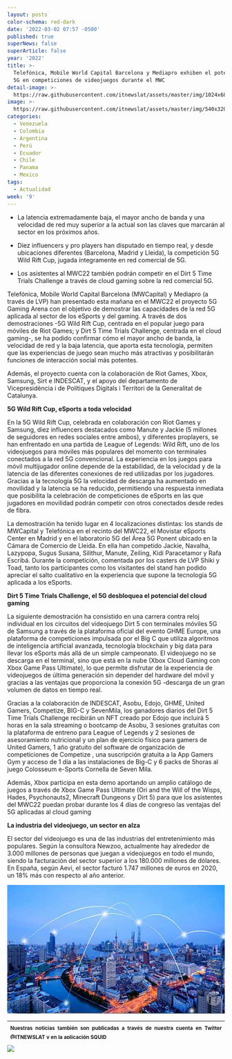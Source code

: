 ```yaml
---
layout: posts
color-schema: red-dark
date: '2022-03-02 07:57 -0500'
published: true
superNews: false
superArticle: false
year: '2022'
title: >-
  Telefónica, Mobile World Capital Barcelona y Mediapro exhiben el potencial del
  5G en competiciones de videojuegos durante el MWC
detail-image: >-
  https://raw.githubusercontent.com/itnewslat/assets/master/img/1024x680/Ciudad-5G-g.jpg
image: >-
  https://raw.githubusercontent.com/itnewslat/assets/master/img/540x320/Ciudad-5G-p.jpg
categories:
  - Venezuela
  - Colombia
  - Argentina
  - Perú
  - Ecuador
  - Chile
  - Panama
  - Mexico
tags:
  - Actualidad
week: '9'
---
```

- La latencia extremadamente baja, el mayor ancho de banda y una velocidad de red muy superior a la actual son las claves que marcarán al sector en los próximos años.

- Diez influencers y pro players han disputado en tiempo real, y desde ubicaciones diferentes (Barcelona, Madrid y Lleida), la competición 5G Wild Rift Cup, jugada íntegramente en red comercial de 5G.

- Los asistentes al MWC22 también podrán competir en el Dirt 5 Time Trials Challenge a través de cloud gaming sobre la red comercial 5G.

Telefónica, Mobile World Capital Barcelona (MWCapital) y Mediapro (a través de LVP) han presentado esta mañana en el MWC22 el proyecto 5G Gaming Arena con el objetivo de demostrar las capacidades de la red 5G aplicada al sector de los eSports y del gaming. A través de dos demostraciones -5G Wild Rift Cup, centrada en el popular juego para móviles de Riot Games; y Dirt 5 Time Trials Challenge, centrada en el cloud gaming-, se ha podido confirmar cómo el mayor ancho de banda, la velocidad de red y la baja latencia, que aporta esta tecnología, permiten que las experiencias de juego sean mucho más atractivas y posibilitarán funciones de interacción social más potentes.
 
Además, el proyecto cuenta con la colaboración de Riot Games, Xbox, Samsung, Sirt e INDESCAT, y el apoyo del departamento de Vicepresidència i de Polítiques Digitals i Territori de la Generalitat de Catalunya.
 
**5G Wild Rift Cup, eSports a toda velocidad**
 
En la 5G Wild Rift Cup, celebrada en colaboración con Riot Games y Samsung, diez influencers destacados como Manute y Jackie (5 millones de seguidores en redes sociales entre ambos), y diferentes proplayers, se han enfrentado en una partida de League of Legends: Wild Rift, uno de los videojuegos para móviles más populares del momento con terminales conectados a la red 5G convencional. La experiencia en los juegos para móvil multijugador online depende de la estabilidad, de la velocidad y de la latencia de las diferentes conexiones de red utilizadas por los jugadores. Gracias a la tecnología 5G la velocidad de descarga ha aumentado en movilidad y la latencia se ha reducido, permitiendo una respuesta inmediata que posibilita la celebración de competiciones de eSports en las que jugadores en movilidad podrán competir con otros conectados desde redes de fibra.
 
La demostración ha tenido lugar en 4 localizaciones distintas: los stands de MWCapital y Telefónica en el recinto del MWC22, el Movistar eSports Center en Madrid y en el laboratorio 5G del Área 5G Ponent ubicado en la Cámara de Comercio de Lleida. En ella han competido Jackie, Navalha, Lazypopa, Sugus Susana, Silithur, Manute, Zeiling, Kidi Paracetamor y Rafa Escribá. Durante la competición, comentada por los casters de LVP Shiki y Toad, tanto los participantes como los visitantes del stand han podido apreciar el salto cualitativo en la experiencia que supone la tecnología 5G aplicada a los eSports.
 
**Dirt 5 Time Trials Challenge, el 5G desbloquea el potencial del cloud gaming**
 
La siguiente demostración ha consistido en una carrera contra reloj individual en los circuitos del videojuego Dirt 5 con terminales móviles 5G de Samsung a través de la plataforma oficial del evento GHME Europe, una plataforma de competiciones impulsada por el Big C que utiliza algoritmos de inteligencia artificial avanzada, tecnología blockchain y big data para llevar los eSports más allá de un simple campeonato. El videojuego no se descarga en el terminal, sino que está en la nube (Xbox Cloud Gaming con Xbox Game Pass Ultimate), lo que permite disfrutar de la experiencia de videojuegos de última generación sin depender del hardware del móvil y gracias a las ventajas que proporciona la conexión 5G -descarga de un gran volumen de datos en tiempo real.
 
Gracias a la colaboración de INDESCAT, Asobu, Edojo, GHME, United Gamers, Competize, BIG-C y SevenMila, los ganadores diarios del Dirt 5 Time Trials Challenge recibirán un NFT creado por Edojo que incluirá 5 horas en la sala streaming o bootcamp de Asobu, 3 sesiones gratuitas con la plataforma de entreno para League of Legends y 2 sesiones de asesoramiento nutricional y un plan de ejercicio físico para gamers de United Gamers, 1 año gratuito del software de organización de competiciones de Competize , una suscripción gratuita a la App Gamers Gym y acceso de 1 día a las instalaciones de Big-C  y 6 packs de 5horas al juego Colosseum e-Sports Cornella de Seven Mila.
 
Además, Xbox participa en esta demo aportando un amplio catálogo de juegos a través de Xbox Game Pass Ultimate (Ori and the Will of the Wisps, Hades, Psychonauts2, Minecraft Dungeons y Dirt 5) para que los asistentes del MWC22 puedan probar durante los 4 días de congreso las ventajas del 5G aplicadas al cloud gaming
 
**La industria del videojuego, un sector en alza**
 
El sector del videojuego es una de las industrias del entretenimiento más populares. Según la consultora Newzoo, actualmente hay alrededor de 3.000 millones de personas que juegan a videojuegos en todo el mundo, siendo la facturación del sector superior a los 180.000 millones de dólares. En España, según Aevi, el sector facturó 1.747 millones de euros en 2020, un 18% más con respecto al año anterior.

![](https://raw.githubusercontent.com/itnewslat/assets/master/img/540x320/Ciudad-5G-p.jpg)

<table style="height: 42px;" width="569">
<tbody>
<tr>
<td style="text-align: justify;"><sub><strong>Nuestras noticias también son publicadas a través de nuestra cuenta en Twitter <a href="https://twitter.com/itnewslat?lang=es">@ITNEWSLAT</a> y en la aplicación <a href="https://squidapp.co/en/">SQUID</a></strong></sub></td>
</tr>
</tbody>
</table>

<img src="https://tracker.metricool.com/c3po.jpg?hash=56f88a41e39ab42c063cc51676587a04"/>